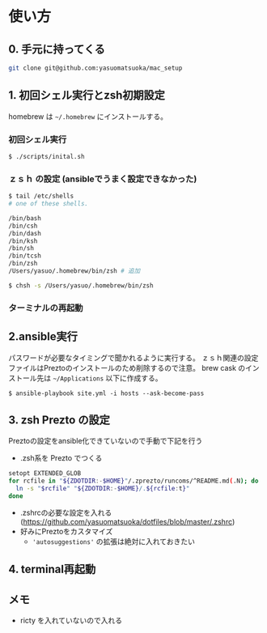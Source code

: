 # 使い方
## 0. 手元に持ってくる
```bash
git clone git@github.com:yasuomatsuoka/mac_setup
```

## 1. 初回シェル実行とzsh初期設定
homebrew は `~/.homebrew` にインストールする。

### 初回シェル実行
```bash
$ ./scripts/inital.sh
```


### ｚｓｈ の設定 (ansibleでうまく設定できなかった)

```bash
$ tail /etc/shells                                   
# one of these shells.

/bin/bash
/bin/csh
/bin/dash
/bin/ksh
/bin/sh
/bin/tcsh
/bin/zsh
/Users/yasuo/.homebrew/bin/zsh # 追加

$ chsh -s /Users/yasuo/.homebrew/bin/zsh
```

### ターミナルの再起動

## 2.ansible実行
パスワードが必要なタイミングで聞かれるように実行する。
ｚｓｈ関連の設定ファイルはPreztoのインストールのため削除するので注意。
brew cask のインストール先は `~/Applications` 以下に作成する。
```
$ ansible-playbook site.yml -i hosts --ask-become-pass 
```

## 3. zsh Prezto の設定
Preztoの設定をansible化できていないので手動で下記を行う
- .zsh系を Prezto でつくる
```bash
setopt EXTENDED_GLOB
for rcfile in "${ZDOTDIR:-$HOME}"/.zprezto/runcoms/^README.md(.N); do
  ln -s "$rcfile" "${ZDOTDIR:-$HOME}/.${rcfile:t}"
done
```

- .zshrcの必要な設定を入れる (https://github.com/yasuomatsuoka/dotfiles/blob/master/.zshrc)
- 好みにPreztoをカスタマイズ
  - `'autosuggestions'` の拡張は絶対に入れておきたい

## 4. terminal再起動

## メモ
- ricty を入れていないので入れる
